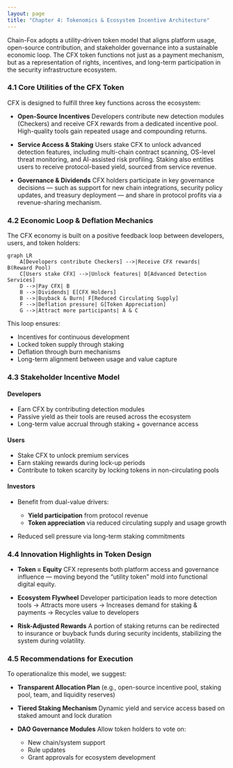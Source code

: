 ```yaml
---
layout: page
title: "Chapter 4: Tokenomics & Ecosystem Incentive Architecture"
---
```


Chain-Fox adopts a utility-driven token model that aligns platform usage, open-source contribution, and stakeholder governance into a sustainable economic loop. The CFX token functions not just as a payment mechanism, but as a representation of rights, incentives, and long-term participation in the security infrastructure ecosystem.

### 4.1 Core Utilities of the CFX Token

CFX is designed to fulfill three key functions across the ecosystem:

* **Open-Source Incentives**
  Developers contribute new detection modules (Checkers) and receive CFX rewards from a dedicated incentive pool. High-quality tools gain repeated usage and compounding returns.

* **Service Access & Staking**
  Users stake CFX to unlock advanced detection features, including multi-chain contract scanning, OS-level threat monitoring, and AI-assisted risk profiling. Staking also entitles users to receive protocol-based yield, sourced from service revenue.

* **Governance & Dividends**
  CFX holders participate in key governance decisions — such as support for new chain integrations, security policy updates, and treasury deployment — and share in protocol profits via a revenue-sharing mechanism.

### 4.2 Economic Loop & Deflation Mechanics

The CFX economy is built on a positive feedback loop between developers, users, and token holders:

```mermaid
graph LR
    A[Developers contribute Checkers] -->|Receive CFX rewards| B(Reward Pool)
    C[Users stake CFX] -->|Unlock features| D[Advanced Detection Services]
    D -->|Pay CFX| B
    B -->|Dividends| E[CFX Holders]
    B -->|Buyback & Burn| F[Reduced Circulating Supply]
    F -->|Deflation pressure| G[Token Appreciation]
    G -->|Attract more participants| A & C
```

This loop ensures:

* Incentives for continuous development
* Locked token supply through staking
* Deflation through burn mechanisms
* Long-term alignment between usage and value capture

### 4.3 Stakeholder Incentive Model

#### **Developers**

* Earn CFX by contributing detection modules
* Passive yield as their tools are reused across the ecosystem
* Long-term value accrual through staking + governance access

#### **Users**

* Stake CFX to unlock premium services
* Earn staking rewards during lock-up periods
* Contribute to token scarcity by locking tokens in non-circulating pools

#### **Investors**

* Benefit from dual-value drivers:

    * **Yield participation** from protocol revenue
    * **Token appreciation** via reduced circulating supply and usage growth
* Reduced sell pressure via long-term staking commitments

### 4.4 Innovation Highlights in Token Design

* **Token = Equity**
  CFX represents both platform access and governance influence — moving beyond the “utility token” mold into functional digital equity.

* **Ecosystem Flywheel**
  Developer participation leads to more detection tools → Attracts more users → Increases demand for staking & payments → Recycles value to developers

* **Risk-Adjusted Rewards**
  A portion of staking returns can be redirected to insurance or buyback funds during security incidents, stabilizing the system during volatility.

### 4.5 Recommendations for Execution

To operationalize this model, we suggest:

* **Transparent Allocation Plan**
  (e.g., open-source incentive pool, staking pool, team, and liquidity reserves)

* **Tiered Staking Mechanism**
  Dynamic yield and service access based on staked amount and lock duration

* **DAO Governance Modules**
  Allow token holders to vote on:

    * New chain/system support
    * Rule updates
    * Grant approvals for ecosystem development
